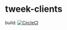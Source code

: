 # tweek-clients
build: [![CircleCI](https://circleci.com/gh/Soluto/tweek-clients.svg?style=svg)](https://circleci.com/gh/Soluto/tweek-clients)
